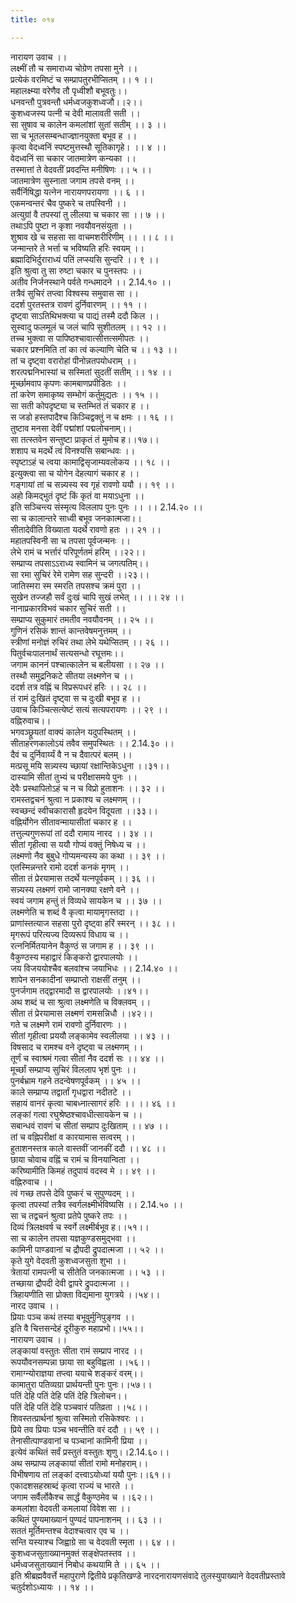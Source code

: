 ```yaml
---
title: ०१४

---
```

नारायण उवाच ।।  
लक्ष्मीं तौ च समाराध्य चोग्रेण तपसा मुने ।।  
प्रत्येकं वरमिष्टं च सम्प्रापतुरभीप्सितम् ।। १ ।।  
महालक्ष्म्या वरेणैव तौ पृध्वीशौ बभूवतुः।।  
धनवन्तौ पुत्रवन्तौ धर्मध्वजकुशध्वजौ।।२।।  
कुशध्वजस्य पत्नी च देवी मालावती सती ।।  
सा सुषाव च कालेन कमलांशां सुतां सतीम् ।। ३ ।।  
सा च भूतलसम्बन्धाज्ज्ञानयुक्ता बभूव ह ।।  
कृत्वा वेदध्वनिं स्पष्टमुत्तस्थौ सूतिकागृहे। ।। ४ ।।  
वेदध्वनिं सा चकार जातमात्रेण कन्यका ।।  
तस्मात्तां ते वेदवतीं प्रवदन्ति मनीषिणः ।। ५ ।।  
जातमात्रेण सुस्नाता जगाम तपसे वनम् ।।  
सर्वैर्निषिद्धा यत्नेन नारायणपरायणा ।। ६ ।।  
एकमन्वन्तरं चैव पुष्करे च तपस्विनी ।।  
अत्युग्रां वै तपस्यां तु लीलया च चकार सा ।। ७ ।।  
तथाऽपि पुष्टा न कृशा नवयौवनसंयुता ।।  
शुश्राव खे च सहसा सा वाचमशरीरिणीम् ।। ।। ८ ।।  
जन्मान्तरे ते भर्त्ता च भविष्यति हरिः स्वयम् ।।  
ब्रह्मादिभिर्दुराराध्यं पतिं लप्स्यसि सुन्दरि ।। ९ ।।  
इति श्रुत्वा तु सा रुष्टा चकार च पुनस्तपः ।।  
अतीव निर्जनस्थाने पर्वते गन्धमादने ।। 2.14.१० ।।  
तत्रैवं सुचिरं तप्त्वा विश्वस्य समुवास सा ।।  
ददर्श पुरतस्तत्र रावणं दुर्निवारणम् ।। ११ ।।  
दृष्ट्वा साऽतिथिभक्त्या च पाद्यं तस्मै ददौ किल ।।  
सुस्वादु फलमूलं च जलं चापि सुशीतलम् ।। १२ ।।  
तच्च भुक्त्वा स पापिष्ठश्चावात्सीत्तत्समीपतः ।।  
चकार प्रश्नमिति तां का त्वं कल्याणि चेति च ।। १३ ।।  
तां च दृष्ट्वा वरारोहां पीनोन्नतपयोधराम् ।।  
शरत्पद्मनिभास्यां च सस्मितां सुदतीं सतीम् ।। १४ ।।  
मूर्च्छामवाप कृपणः कामबाणप्रपीडितः ।।  
तां करेण समाकृष्य सम्भोगं कर्तुमुद्यतः ।। १५ ।।  
सा सती कोपदृष्ट्या च स्तम्भितं तं चकार ह ।।  
स जडो हस्तपादैश्च किञ्चिद्वक्तुं न च क्षमः ।। १६ ।।  
तुष्टाव मनसा देवीं पद्मांशां पद्मलोचनाम्।।  
सा तत्स्तवेन सन्तुष्टा प्राकृतं तं मुमोच ह।।१७।।  
शशाप च मदर्थे त्वं विनश्यसि सबान्धवः ।।  
स्पृष्टाऽहं च त्वया कामाद्विसृजाम्यवलोकय ।। १८ ।।  
इत्युक्त्वा सा च योगेन देहत्यागं चकार ह ।।  
गङ्गायां तां च सन्न्यस्य स्व गृहं रावणो ययौ ।। १९ ।।  
अहो किमद्भुतं दृष्टं किं कृतं वा मयाऽधुना ।।  
इति सञ्चिन्त्य संस्मृत्य विललाप पुनः पुनः ।। ।। 2.14.२० ।।  
सा च कालान्तरे साध्वी बभूव जनकात्मजा।।  
सीतादेवीति विख्याता यदर्थे रावणो हतः ।। २१ ।।  
महातपस्विनी सा च तपसा पूर्वजन्मनः ।।  
लेभे रामं च भर्त्तारं परिपूर्णतमं हरिम् ।।२२।।  
सम्प्राप्य तपसाऽऽराध्य स्वामिनं च जगत्पतिम्।।  
सा रमा सुचिरं रेमे रामेण सह सुन्दरी ।।२३।।  
जातिस्मरा स्म स्मरति तपसश्च क्रमं पुरा ।।  
सुखेन तज्जहौ सर्वं दुःखं चापि सुखं लभेत् ।। ।। २४ ।।  
नानाप्रकारविभवं चकार सुचिरं सती ।।  
सम्प्राप्य सुकुमारं तमतीव नवयौवनम् ।। २५ ।।  
गुणिनं रसिकं शान्तं कान्तवेषमनुत्तमम् ।।  
स्त्रीणां मनोज्ञं रुचिरं तथा लेभे यथेप्सितम् ।। २६ ।।  
पितुर्वचःपालनार्थं सत्यसन्धो रघूत्तमः।।  
जगाम काननं पश्चात्कालेन च बलीयसा ।। २७ ।।  
तस्थौ समुद्रनिकटे सीतया लक्ष्मणेन च ।।  
ददर्श तत्र वह्निं च विप्ररूपधरं हरिः ।। २८ ।।  
तं रामं दुःखितं दृष्ट्वा स च दुःखी बभूव ह ।।  
उवाच किञ्चित्सत्येष्टं सत्यं सत्यपरायणः ।। २९ ।।  
वह्निरुवाच।।  
भगवञ्छ्रूयतां वाक्यं कालेन यदुपस्थितम् ।।  
सीताहरणकालोऽयं तवैव समुपस्थितः ।। 2.14.३० ।।  
दैवं च दुर्निवार्य्यं वै न च दैवात्परं बलम् ।।  
मत्प्रसू मयि सन्न्यस्य च्छायां रक्षान्तिकेऽधुना ।।३१।।  
दास्यामि सीतां तुभ्यं च परीक्षासमये पुनः ।।  
देवैः प्रस्थापितोऽहं च न च विप्रो हुताशनः ।। ३२ ।।  
रामस्तद्वचनं श्रुत्वा न प्रकाश्य च लक्ष्मणम् ।।  
स्वच्छन्दं स्वीचकारासौ हृदयेन विदूयता ।।३३।।  
वह्निर्योगेन सीतावन्मायासीतां चकार ह ।।  
तत्तुल्यगुणरूपां तां ददौ रामाय नारद ।। ३४ ।।  
सीतां गृहीत्वा स ययौ गोप्यं वक्तुं निषेध्य च ।।  
लक्ष्मणो नैव बुबुधे गोप्यमन्यस्य का कथा ।। ३९ ।।  
एतस्मिन्नन्तरे रामो ददर्श कनकं मृगम् ।।  
सीता तं प्रेरयामास तदर्थे यत्नपूर्वकम् ।। ३६ ।।  
सन्न्यस्य लक्ष्मणं रामो जानक्या रक्षणे वने ।।  
स्वयं जगाम हन्तुं तं विव्यधे सायकेन च ।। ३७ ।।  
लक्ष्मणेति च शब्दं वै कृत्वा मायामृगस्तदा ।।  
प्राणांस्तत्याज सहसा पुरो दृष्ट्वा हरिं स्मरन् ।। ३८ ।।  
मृगरूपं परित्यज्य दिव्यरूपं विधाय च ।।  
रत्ननिर्मितयानेन वैकुण्ठं स जगाम ह ।। ३९ ।।  
वैकुण्ठस्य महाद्वारं किङ्करो द्वारपालयोः ।।  
जय विजययोश्चैव बलवांश्च जयाभिधः ।। 2.14.४० ।।  
शापेन सनकादीनां सम्प्राप्तो राक्षसीं तनुम् ।।  
पुनर्जगाम तद्द्वारमादौ स द्वारपालयोः ।।४१।।  
अथ शब्दं च सा श्रुत्वा लक्ष्मणेति च विक्लवम् ।।  
सीता तं प्रेरयामास लक्ष्मणं रामसन्निधौ ।।४२।।  
गते च लक्ष्मणे रामं रावणो दुर्निवारणः ।।  
सीतां गृहीत्वा प्रययौ लङ्कामेव स्वलीलया ।। ४३ ।।  
विषसाद च रामश्च वने दृष्ट्वा च लक्ष्मणम् ।।  
तूर्णं च स्वाश्रमं गत्वा सीतां नैव ददर्श सः ।। ४४ ।।  
मूर्च्छां सम्प्राप्य सुचिरं विललाप भृशं पुनः ।।  
पुनर्बभ्राम गहने तदन्वेषणपूर्वकम् ।। ४५ ।।  
काले सम्प्राप्य तद्वार्तां गृधद्वारा नदीतटे ।।  
सहायं वानरं कृत्वा चाबध्नात्सागरं हरिः ।। ।। ४६ ।।  
लङ्कां गत्वा रघुश्रेष्ठश्चावधीत्सायकेन च ।।  
सबान्धवं रावणं च सीतां सम्प्राप दुःखिताम् ।। ४७ ।।  
तां च वह्निपरीक्षां व कारयामास सत्वरम् ।।  
हुताशनस्तत्र काले वास्तवीं जानकीं ददौ ।। ४८ ।।  
छाया चोवाच वह्निं च रामं च विनयान्विता ।।  
करिष्यामीति किमहं तदुपायं वदस्व मे ।। ४९ ।।  
वह्निरुवाच ।।  
त्वं गच्छ तपसे देवि पुष्करं च सुपुण्यदम् ।।  
कृत्वा तपस्यां तत्रैव स्वर्गलक्ष्मीर्भविष्यसि ।। 2.14.५० ।।  
सा च तद्वचनं श्रुत्वा प्रतेपे पुष्करे तपः ।।  
दिव्यं त्रिलक्षवर्ष च स्वर्गे लक्ष्मीर्बभूव ह।।५१।।  
सा च कालेन तपसा यज्ञकुण्डसमुद्भवा ।।  
कामिनी पाण्डवानां च द्रौपदी द्रुपदात्मजा ।। ५२ ।।  
कृते युगे वेदवती कुशध्वजसुता शुभा ।।  
त्रेतायां रामपत्नी च सीतेति जनकात्मजा ।। ५३ ।।  
तच्छाया द्रौपदी देवी द्वापरे द्रुपदात्मजा ।।  
त्रिहायणीति सा प्रोक्ता विद्यमाना युगत्रये ।।५४।।  
नारद उवाच ।।  
प्रियाः पञ्च कथं तस्या बभूवुर्मुनिपुङ्गव ।।  
इति वै चित्तसन्देहं दूरीकुरु महाप्रभो।।५५।।  
नारायण उवाच ।।  
लङ्कायां वस्तुतः सीता रामं सम्प्राप नारद ।।  
रूपयौवनसम्पन्ना छाया सा बहुविह्वला ।।५६।।  
रामाग्न्योराज्ञया तप्त्वा ययाचे शङ्करं वरम्।।  
कामातुरा पतिव्यग्रा प्रार्थयन्ती पुनः पुनः।।५७।।  
पतिं देहि पतिं देहि पतिं देहि त्रिलोचन।।  
पतिं देहि पतिं देहि पञ्चवारं पतिव्रता ।।५८।।  
शिवस्तत्प्रार्थनां श्रुत्वा सस्मितो रसिकेश्वरः ।।  
प्रिये तव प्रियाः पञ्च भवन्तीति वरं ददौ ।। ५९ ।।  
तेनासीत्पाण्डवानां च पञ्चानां कामिनी प्रिया ।।  
इत्येवं कथितं सर्वं प्रस्तुतं वस्तुतः शृणु।।2.14.६०।।  
अथ सम्प्राप्य लङ्कायां सीतां रामो मनोहराम्।।  
विभीषणाय तां लङ्कां दत्त्वाऽयोध्यां ययौ पुनः।।६१।।  
एकादशसहस्राब्दं कृत्वा राज्यं च भारते ।।  
जगाम सर्वैर्लोकैश्च सार्द्धं वैकुण्ठमेव च ।।६२।।  
कमलांशा वेदवती कमलायां विवेश सा ।।  
कथितं पुण्यमाख्यानं पुण्यदं पापनाशनम् ।। ६३ ।।  
सततं मूर्तिमन्तश्च वेदाश्चत्वार एव च ।।  
सन्ति यस्याश्च जिह्वाग्रे सा च वेदवती स्मृता ।। ६४ ।।  
कुशध्वजसुताख्यानमुक्तं सङ्क्षेपतस्तव ।।  
धर्मध्वजसुताख्यानं निबोध कथयामि ते ।। ६५ ।।  
इति श्रीब्रह्मवैवर्त्ते महापुराणे द्वितीये प्रकृतिखण्डे नारदनारायणसंवादे तुलस्युपाख्याने वेदवतीप्रस्तावे चतुर्दशोऽध्यायः ।। १४ ।।